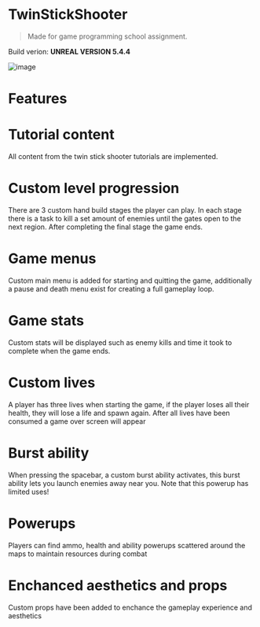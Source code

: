 # TwinStickShooter
> Made for game programming school assignment.

Build verion: **UNREAL VERSION 5.4.4**

![image](https://github.com/user-attachments/assets/c5245b1c-20d4-44c4-bf77-d6cf62ac1e8d)


# Features

# Tutorial content
All content from the twin stick shooter tutorials are implemented.

# Custom level progression
There are 3 custom hand build stages the player can play.
In each stage there is a task to kill a set amount of enemies until the gates open to the next region.
After completing the final stage the game ends.

# Game menus
Custom main menu is added for starting and quitting the game, additionally a pause and death menu exist for creating a full gameplay loop.

# Game stats
Custom stats will be displayed such as enemy kills and time it took to complete when the game ends.

# Custom lives
A player has three lives when starting the game, if the player loses all their health, they will lose a life and spawn again.
After all lives have been consumed a game over screen will appear

# Burst ability
When pressing the spacebar, a custom burst ability activates, this burst ability lets you launch enemies away near you.
Note that this powerup has limited uses!

# Powerups
Players can find ammo, health and ability powerups scattered around the maps to maintain resources during combat

# Enchanced aesthetics and props
Custom props have been added to enchance the gameplay experience and aesthetics

